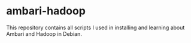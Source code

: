 # ambari-hadoop
This repository contains all scripts I used in installing and learning about Ambari and Hadoop in Debian. 
